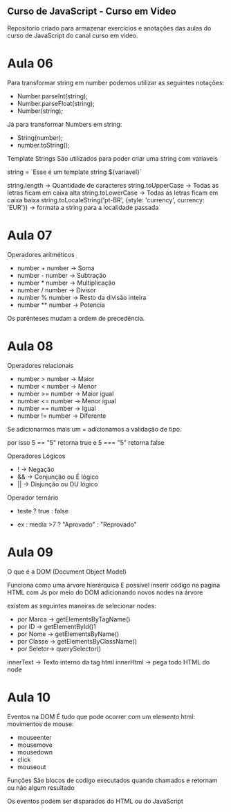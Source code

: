 ## Curso de JavaScript - Curso em Video

Repositorio criado para armazenar exercicios e anotações das aulas do curso de JavaScript do canal curso em video.


# Aula 06

Para transformar string em number podemos utilizar as seguintes notações:
  - Number.parseInt(string);
  - Number.parseFloat(string);
  - Number(string);

Já para transformar Numbers em string:
  - String(number);
  - number.toString();

Template Strings
São utilizados para poder criar uma string com variaveis

string = \`Esse é um template string ${variavel}\`

string.length -> Quantidade de caracteres
string.toUpperCase -> Todas as letras ficam em caixa alta
string.toLowerCase -> Todas as letras ficam em caixa baixa
string.toLocaleString('pt-BR', {style: 'currency', currency: 'EUR'}) -> formata a string para a localidade passada 

# Aula 07 

Operadores aritméticos

- number +  number -> Soma
- number -  number -> Subtração 
- number *  number -> Multiplicação
- number /  number -> Divisor
- number %  number -> Resto da divisão inteira
- number ** number -> Potencia

Os parênteses mudam a ordem de precedência.

# Aula 08

Operadores relacionais

- number >   number -> Maior
- number <   number -> Menor 
- number >=  number -> Maior igual
- number <=  number -> Menor igual
- number ==  number -> Igual
- number !=  number -> Diferente

Se adicionarmos mais um = adicionamos a validação de tipo.

por isso 5 == "5" retorna true
e 5 === "5" retorna false 

Operadores Lógicos

- !  -> Negação
- && -> Conjunção ou É lógico
- || -> Disjunção ou OU lógico

Operador ternário
 - teste ? true : false

  - ex : media >7 ? "Aprovado" : "Reprovado"

# Aula 09
O que é a DOM (Document Object Model)

Funciona como uma árvore hierárquica
E possível inserir código na pagina HTML com Js por meio do DOM adicionando novos nodes na árvore

existem as seguintes maneiras de selecionar nodes:
- por Marca  -> getElementsByTagName()
- por ID     -> getElementById()1
- por Nome   -> getElementsByName()
- por Classe -> getElementsByClassName()
- por Seletor-> querySelector()


innerText -> Texto interno da tag html
innerHtml -> pega todo HTML do node

# Aula 10

Eventos na DOM
É tudo que pode ocorrer com um elemento html:
  movimentos de mouse:
  - mouseenter
  - mousemove
  - mousedown
  - click
  - mouseout 

Funções
  São blocos de codigo executados quando chamados e retornam ou não algum resultado

Os eventos podem ser disparados do HTML ou do JavaScript